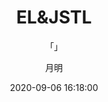 ---
layout: post
title: "EL&JSTL"
subtitle: "「」"
author: "月明"
date:  2020-09-06 16:18:00
header-img: "assets/background5.png"
header-mask: 0.3
tags:
  - JavaWeb
  - 学习笔记
  - EL
  - JSTL
---